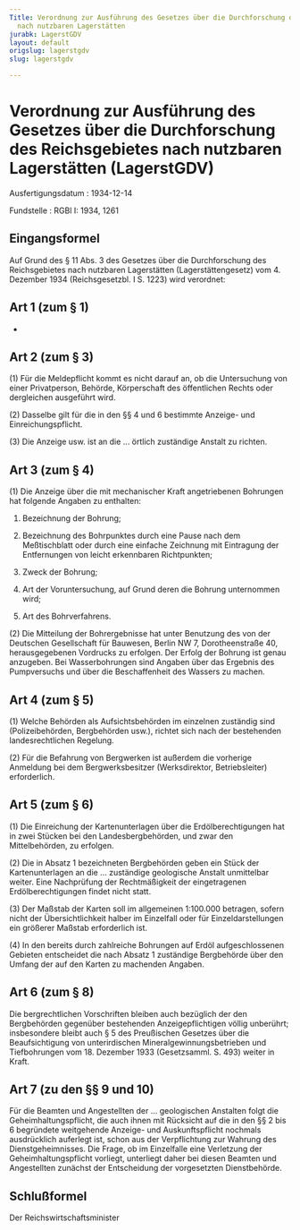 ```yaml
---
Title: Verordnung zur Ausführung des Gesetzes über die Durchforschung des Reichsgebietes
  nach nutzbaren Lagerstätten
jurabk: LagerstGDV
layout: default
origslug: lagerstgdv
slug: lagerstgdv

---
```


# Verordnung zur Ausführung des Gesetzes über die Durchforschung des Reichsgebietes nach nutzbaren Lagerstätten (LagerstGDV)

Ausfertigungsdatum
:   1934-12-14

Fundstelle
:   RGBl I: 1934, 1261



## Eingangsformel

Auf Grund des § 11 Abs. 3 des Gesetzes über die Durchforschung des
Reichsgebietes nach nutzbaren Lagerstätten (Lagerstättengesetz) vom 4.
Dezember 1934 (Reichsgesetzbl. I S. 1223) wird verordnet:


## Art 1 (zum § 1)

-


## Art 2 (zum § 3)

(1) Für die Meldepflicht kommt es nicht darauf an, ob die Untersuchung
von einer Privatperson, Behörde, Körperschaft des öffentlichen Rechts
oder dergleichen ausgeführt wird.

(2) Dasselbe gilt für die in den §§ 4 und 6 bestimmte Anzeige- und
Einreichungspflicht.

(3) Die Anzeige usw. ist an die ... örtlich zuständige Anstalt zu
richten.


## Art 3 (zum § 4)

(1) Die Anzeige über die mit mechanischer Kraft angetriebenen
Bohrungen hat folgende Angaben zu enthalten:

1.  Bezeichnung der Bohrung;


2.  Bezeichnung des Bohrpunktes durch eine Pause nach dem Meßtischblatt
    oder durch eine einfache Zeichnung mit Eintragung der Entfernungen von
    leicht erkennbaren Richtpunkten;


3.  Zweck der Bohrung;


4.  Art der Voruntersuchung, auf Grund deren die Bohrung unternommen wird;


5.  Art des Bohrverfahrens.




(2) Die Mitteilung der Bohrergebnisse hat unter Benutzung des von der
Deutschen Gesellschaft für Bauwesen, Berlin NW 7, Dorotheenstraße 40,
herausgegebenen Vordrucks zu erfolgen. Der Erfolg der Bohrung ist
genau anzugeben. Bei Wasserbohrungen sind Angaben über das Ergebnis
des Pumpversuchs und über die Beschaffenheit des Wassers zu machen.


## Art 4 (zum § 5)

(1) Welche Behörden als Aufsichtsbehörden im einzelnen zuständig sind
(Polizeibehörden, Bergbehörden usw.), richtet sich nach der
bestehenden landesrechtlichen Regelung.

(2) Für die Befahrung von Bergwerken ist außerdem die vorherige
Anmeldung bei dem Bergwerksbesitzer (Werksdirektor, Betriebsleiter)
erforderlich.


## Art 5 (zum § 6)

(1) Die Einreichung der Kartenunterlagen über die Erdölberechtigungen
hat in zwei Stücken
bei den Landesbergbehörden, und zwar den Mittelbehörden, zu erfolgen.

(2) Die in Absatz 1 bezeichneten Bergbehörden geben ein Stück der
Kartenunterlagen an die ... zuständige geologische Anstalt unmittelbar
weiter. Eine Nachprüfung der Rechtmäßigkeit der eingetragenen
Erdölberechtigungen findet nicht statt.

(3) Der Maßstab der Karten soll im allgemeinen 1:100.000 betragen,
sofern nicht der Übersichtlichkeit halber im Einzelfall oder für
Einzeldarstellungen ein größerer Maßstab erforderlich ist.

(4) In den bereits durch zahlreiche Bohrungen auf Erdöl
aufgeschlossenen Gebieten entscheidet die nach Absatz 1 zuständige
Bergbehörde über den Umfang der auf den Karten zu machenden Angaben.


## Art 6 (zum § 8)

Die bergrechtlichen Vorschriften bleiben auch bezüglich der den
Bergbehörden gegenüber bestehenden Anzeigepflichtigen völlig
unberührt; insbesondere bleibt auch § 5 des Preußischen Gesetzes über
die Beaufsichtigung von unterirdischen Mineralgewinnungsbetrieben und
Tiefbohrungen vom 18. Dezember 1933 (Gesetzsamml. S. 493) weiter in
Kraft.


## Art 7 (zu den §§ 9 und 10)

Für die Beamten und Angestellten der ... geologischen Anstalten folgt
die Geheimhaltungspflicht, die auch ihnen mit Rücksicht auf die in den
§§ 2 bis 6 begründete  weitgehende Anzeige- und Auskunftspflicht
nochmals ausdrücklich auferlegt ist, schon aus der Verpflichtung zur
Wahrung des Dienstgeheimnisses. Die Frage, ob im Einzelfalle eine
Verletzung der Geheimhaltungspflicht vorliegt, unterliegt daher bei
diesen Beamten und Angestellten zunächst der Entscheidung der
vorgesetzten Dienstbehörde.


## Schlußformel

Der Reichswirtschaftsminister

